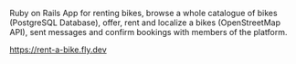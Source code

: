 Ruby on Rails App for renting bikes, browse a whole catalogue of bikes (PostgreSQL Database), offer, rent and localize a bikes (OpenStreetMap API), sent messages and confirm bookings with members of the platform.

https://rent-a-bike.fly.dev

